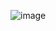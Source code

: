 ![image](https://github.com/ezi000/Calculator/assets/80273378/7a1629b8-a231-422c-931d-69494e954e80)
